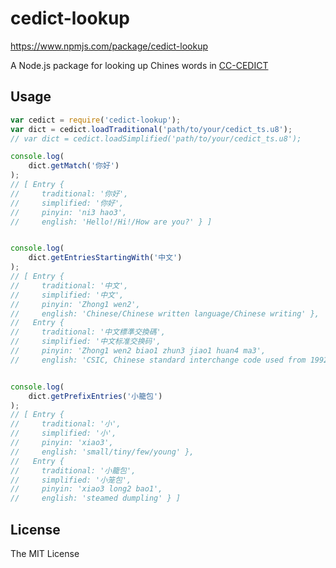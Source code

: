 # cedict-lookup
https://www.npmjs.com/package/cedict-lookup

A Node.js package for looking up Chines words in [CC-CEDICT](http://www.mdbg.net/chindict/chindict.php?page=cc-cedict)

## Usage
```javascript
var cedict = require('cedict-lookup');
var dict = cedict.loadTraditional('path/to/your/cedict_ts.u8');
// var dict = cedict.loadSimplified('path/to/your/cedict_ts.u8');

console.log(
    dict.getMatch('你好')
);
// [ Entry {
//     traditional: '你好',
//     simplified: '你好',
//     pinyin: 'ni3 hao3',
//     english: 'Hello!/Hi!/How are you?' } ]


console.log(
    dict.getEntriesStartingWith('中文')
);
// [ Entry {
//     traditional: '中文',
//     simplified: '中文',
//     pinyin: 'Zhong1 wen2',
//     english: 'Chinese/Chinese written language/Chinese writing' },
//   Entry {
//     traditional: '中文標準交換碼',
//     simplified: '中文标准交换码',
//     pinyin: 'Zhong1 wen2 biao1 zhun3 jiao1 huan4 ma3',
//     english: 'CSIC, Chinese standard interchange code used from 1992' } ]


console.log(
    dict.getPrefixEntries('小籠包')
);
// [ Entry {
//     traditional: '小',
//     simplified: '小',
//     pinyin: 'xiao3',
//     english: 'small/tiny/few/young' },
//   Entry {
//     traditional: '小籠包',
//     simplified: '小笼包',
//     pinyin: 'xiao3 long2 bao1',
//     english: 'steamed dumpling' } ]
```

## License
The MIT License